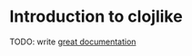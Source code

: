 # Introduction to clojlike

TODO: write [great documentation](http://jacobian.org/writing/what-to-write/)
